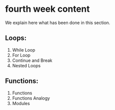 #  fourth week content

We explain here what has been done in this section.

## Loops:

1. While Loop
2. For Loop
3. Continue and Break
4. Nested Loops

## Functions:

1. Functions
2. Functions Analogy
3. Modules